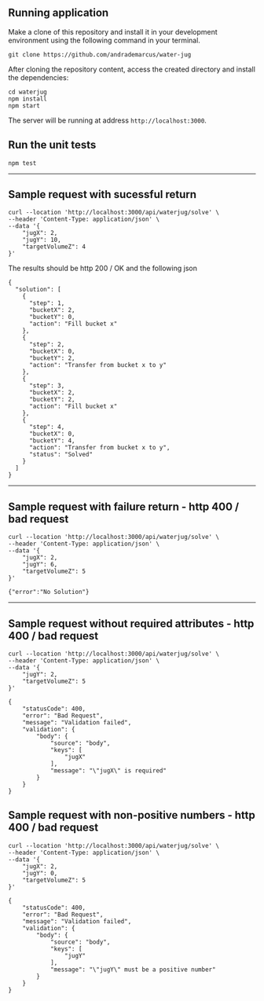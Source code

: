 ## Running application

Make a clone of this repository and install it in your development environment using the following command in your terminal.

```
git clone https://github.com/andrademarcus/water-jug
```

After cloning the repository content, access the created directory and install the dependencies:

```
cd waterjug
npm install
npm start
```

The server will be running at address `http://localhost:3000`.


## Run the unit tests

```
npm test
```

--- 

## Sample request with sucessful return

```
curl --location 'http://localhost:3000/api/waterjug/solve' \
--header 'Content-Type: application/json' \
--data '{
    "jugX": 2,
    "jugY": 10,
    "targetVolumeZ": 4
}'
```

The results should be http 200 / OK and the following json

```
{
  "solution": [
    {
      "step": 1,
      "bucketX": 2,
      "bucketY": 0,
      "action": "Fill bucket x"
    },
    {
      "step": 2,
      "bucketX": 0,
      "bucketY": 2,
      "action": "Transfer from bucket x to y"
    },
    {
      "step": 3,
      "bucketX": 2,
      "bucketY": 2,
      "action": "Fill bucket x"
    },
    {
      "step": 4,
      "bucketX": 0,
      "bucketY": 4,
      "action": "Transfer from bucket x to y",
      "status": "Solved"
    }
  ]
}
```

--- 

## Sample request with failure return - http 400 / bad request 

```
curl --location 'http://localhost:3000/api/waterjug/solve' \
--header 'Content-Type: application/json' \
--data '{
    "jugX": 2,
    "jugY": 6,
    "targetVolumeZ": 5
}'
```

```
{"error":"No Solution"}
```

--- 

## Sample request without required attributes - http 400 / bad request 

```
curl --location 'http://localhost:3000/api/waterjug/solve' \
--header 'Content-Type: application/json' \
--data '{
    "jugY": 2,
    "targetVolumeZ": 5
}'
```

```
{
    "statusCode": 400,
    "error": "Bad Request",
    "message": "Validation failed",
    "validation": {
        "body": {
            "source": "body",
            "keys": [
                "jugX"
            ],
            "message": "\"jugX\" is required"
        }
    }
}
```



## Sample request with non-positive numbers - http 400 / bad request 

```
curl --location 'http://localhost:3000/api/waterjug/solve' \
--header 'Content-Type: application/json' \
--data '{
    "jugX": 2,
    "jugY": 0,
    "targetVolumeZ": 5
}'
```

```
{
    "statusCode": 400,
    "error": "Bad Request",
    "message": "Validation failed",
    "validation": {
        "body": {
            "source": "body",
            "keys": [
                "jugY"
            ],
            "message": "\"jugY\" must be a positive number"
        }
    }
}
````


